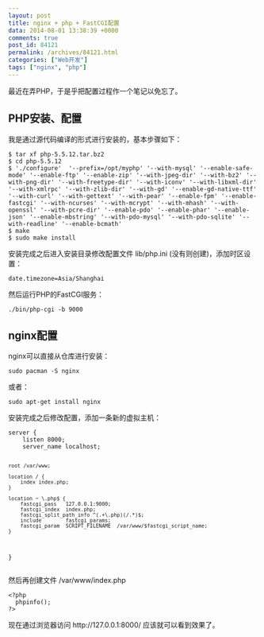 ```yaml
---
layout: post
title: nginx + php + FastCGI配置
data: 2014-08-01 13:38:39 +0000
comments: true
post_id: 84121
permalink: /archives/84121.html
categories: ["Web开发"]
tags: ["nginx", "php"]
---
```


<p>最近在弄PHP，于是乎把配置过程作一个笔记以免忘了。</p>
<h2>PHP安装、配置</h2>
<p>我是通过源代码编译的形式进行安装的，基本步骤如下：</p>
<pre><code>$ tar xf php-5.5.12.tar.bz2
$ cd php-5.5.12
$ './configure'  '--prefix=/opt/myphp' '--with-mysql' '--enable-safe-mode' '--enable-ftp' '--enable-zip' '--with-jpeg-dir' '--with-bz2' '--with-png-dir' '--with-freetype-dir' '--with-iconv' '--with-libxml-dir' '--with-xmlrpc' '--with-zlib-dir' '--with-gd' '--enable-gd-native-ttf' '--with-curl' '--with-gettext' '--with-pear' '--enable-fpm' '--enable-fastcgi' '--with-ncurses' '--with-mcrypt' '--with-mhash' '--with-openssl' '--with-pcre-dir' '--enable-pdo' '--enable-phar' '--enable-json' '--enable-mbstring' '--with-pdo-mysql' '--with-pdo-sqlite' '--with-readline' '--enable-bcmath'
$ make
$ sudo make install
</code></pre>

<p>安装完成之后进入安装目录修改配置文件 lib/php.ini (没有则创建)，添加时区设置：</p>
<pre><code>date.timezone=Asia/Shanghai
</code></pre>

<p>然后运行PHP的FastCGI服务：</p>
<pre><code>./bin/php-cgi -b 9000
</code></pre>

<h2>nginx配置</h2>
<p>nginx可以直接从仓库进行安装：</p>
<pre><code>sudo pacman -S nginx
</code></pre>

<p>或者：</p>
<pre><code>sudo apt-get install nginx
</code></pre>

<p>安装完成之后修改配置，添加一条新的虚拟主机：</p>
<pre><code>server {
    listen 8000;
    server_name localhost;

    root /var/www;

    location / {
        index index.php;
    }

    location ~ \.php$ {
        fastcgi_pass   127.0.0.1:9000;
        fastcgi_index  index.php;  
        fastcgi_split_path_info ^(.+\.php)(/.*)$;
        include        fastcgi_params;
        fastcgi_param  SCRIPT_FILENAME  /var/www/$fastcgi_script_name;
    }

}
</code></pre>

<p>然后再创建文件 /var/www/index.php</p>
<pre><code>&lt;?php
  phpinfo();
?&gt;
</code></pre>

<p>现在通过浏览器访问 http://127.0.0.1:8000/ 应该就可以看到效果了。</p>
